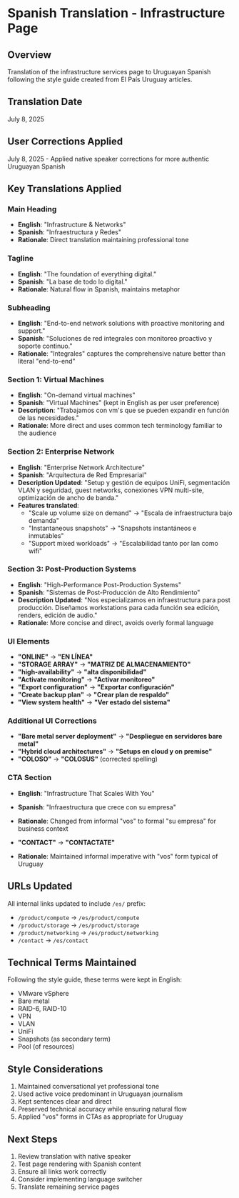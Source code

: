# Spanish Translation - Infrastructure Page

## Overview
Translation of the infrastructure services page to Uruguayan Spanish following the style guide created from El País Uruguay articles.

## Translation Date
July 8, 2025

## User Corrections Applied
July 8, 2025 - Applied native speaker corrections for more authentic Uruguayan Spanish

## Key Translations Applied

### Main Heading
- **English**: "Infrastructure & Networks"
- **Spanish**: "Infraestructura y Redes"
- **Rationale**: Direct translation maintaining professional tone

### Tagline
- **English**: "The foundation of everything digital."
- **Spanish**: "La base de todo lo digital."
- **Rationale**: Natural flow in Spanish, maintains metaphor

### Subheading
- **English**: "End-to-end network solutions with proactive monitoring and support."
- **Spanish**: "Soluciones de red integrales con monitoreo proactivo y soporte continuo."
- **Rationale**: "Integrales" captures the comprehensive nature better than literal "end-to-end"

### Section 1: Virtual Machines
- **English**: "On-demand virtual machines"
- **Spanish**: "Virtual Machines" (kept in English as per user preference)
- **Description**: "Trabajamos con vm's que se pueden expandir en función de las necesidades."
- **Rationale**: More direct and uses common tech terminology familiar to the audience

### Section 2: Enterprise Network
- **English**: "Enterprise Network Architecture"
- **Spanish**: "Arquitectura de Red Empresarial"
- **Description Updated**: "Setup y gestión de equipos UniFi, segmentación VLAN y seguridad, guest networks, conexiones VPN multi-site, optimización de ancho de banda."
- **Features translated**:
  - "Scale up volume size on demand" → "Escala de infraestructura bajo demanda"
  - "Instantaneous snapshots" → "Snapshots instantáneos e inmutables"
  - "Support mixed workloads" → "Escalabilidad tanto por lan como wifi"

### Section 3: Post-Production Systems
- **English**: "High-Performance Post-Production Systems"
- **Spanish**: "Sistemas de Post-Producción de Alto Rendimiento"
- **Description Updated**: "Nos especializamos en infraestructura para post producción. Diseñamos workstations para cada función sea edición, renders, edición de audio."
- **Rationale**: More concise and direct, avoids overly formal language

### UI Elements
- **"ONLINE"** → **"EN LÍNEA"**
- **"STORAGE ARRAY"** → **"MATRIZ DE ALMACENAMIENTO"**
- **"high-availability"** → **"alta disponibilidad"**
- **"Activate monitoring"** → **"Activar monitoreo"**
- **"Export configuration"** → **"Exportar configuración"**
- **"Create backup plan"** → **"Crear plan de respaldo"**
- **"View system health"** → **"Ver estado del sistema"**

### Additional UI Corrections
- **"Bare metal server deployment"** → **"Despliegue en servidores bare metal"**
- **"Hybrid cloud architectures"** → **"Setups en cloud y on premise"**
- **"COLOSO"** → **"COLOSUS"** (corrected spelling)

### CTA Section
- **English**: "Infrastructure That Scales With You"
- **Spanish**: "Infraestructura que crece con su empresa"
- **Rationale**: Changed from informal "vos" to formal "su empresa" for business context

- **"CONTACT"** → **"CONTACTATE"**
- **Rationale**: Maintained informal imperative with "vos" form typical of Uruguay

## URLs Updated
All internal links updated to include `/es/` prefix:
- `/product/compute` → `/es/product/compute`
- `/product/storage` → `/es/product/storage`
- `/product/networking` → `/es/product/networking`
- `/contact` → `/es/contact`

## Technical Terms Maintained
Following the style guide, these terms were kept in English:
- VMware vSphere
- Bare metal
- RAID-6, RAID-10
- VPN
- VLAN
- UniFi
- Snapshots (as secondary term)
- Pool (of resources)

## Style Considerations
1. Maintained conversational yet professional tone
2. Used active voice predominant in Uruguayan journalism
3. Kept sentences clear and direct
4. Preserved technical accuracy while ensuring natural flow
5. Applied "vos" forms in CTAs as appropriate for Uruguay

## Next Steps
1. Review translation with native speaker
2. Test page rendering with Spanish content
3. Ensure all links work correctly
4. Consider implementing language switcher
5. Translate remaining service pages